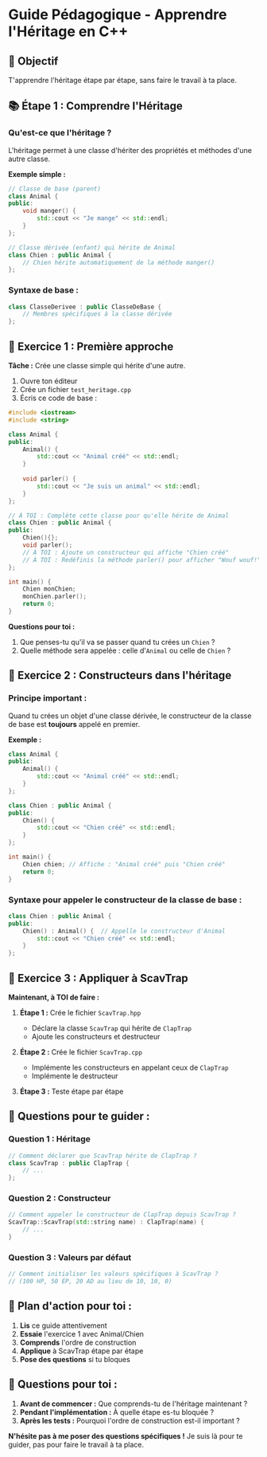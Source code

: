 # Guide Pédagogique - Apprendre l'Héritage en C++

## 🎯 Objectif
T'apprendre l'héritage étape par étape, sans faire le travail à ta place.

## 📚 Étape 1 : Comprendre l'Héritage

### Qu'est-ce que l'héritage ?
L'héritage permet à une classe d'hériter des propriétés et méthodes d'une autre classe.

**Exemple simple :**
```cpp
// Classe de base (parent)
class Animal {
public:
    void manger() {
        std::cout << "Je mange" << std::endl;
    }
};

// Classe dérivée (enfant) qui hérite de Animal
class Chien : public Animal {
    // Chien hérite automatiquement de la méthode manger()
};
```

### Syntaxe de base :
```cpp
class ClasseDerivee : public ClasseDeBase {
    // Membres spécifiques à la classe dérivée
};
```

## 🎯 Exercice 1 : Première approche

**Tâche :** Crée une classe simple qui hérite d'une autre.

1. Ouvre ton éditeur
2. Crée un fichier `test_heritage.cpp`
3. Écris ce code de base :

```cpp
#include <iostream>
#include <string>

class Animal {
public:
    Animal() {
        std::cout << "Animal créé" << std::endl;
    }
    
    void parler() {
        std::cout << "Je suis un animal" << std::endl;
    }
};

// À TOI : Complète cette classe pour qu'elle hérite de Animal
class Chien : public Animal {
public:
    Chien(){};
    void parler();
    // À TOI : Ajoute un constructeur qui affiche "Chien créé"
    // À TOI : Redéfinis la méthode parler() pour afficher "Wouf wouf!"
};

int main() {
    Chien monChien;
    monChien.parler();
    return 0;
}
```

**Questions pour toi :**
1. Que penses-tu qu'il va se passer quand tu crées un `Chien` ?
2. Quelle méthode sera appelée : celle d'`Animal` ou celle de `Chien` ?

## 🎯 Exercice 2 : Constructeurs dans l'héritage

### Principe important :
Quand tu crées un objet d'une classe dérivée, le constructeur de la classe de base est **toujours** appelé en premier.

**Exemple :**
```cpp
class Animal {
public:
    Animal() {
        std::cout << "Animal créé" << std::endl;
    }
};

class Chien : public Animal {
public:
    Chien() {
        std::cout << "Chien créé" << std::endl;
    }
};

int main() {
    Chien chien; // Affiche : "Animal créé" puis "Chien créé"
    return 0;
}
```

### Syntaxe pour appeler le constructeur de la classe de base :
```cpp
class Chien : public Animal {
public:
    Chien() : Animal() {  // Appelle le constructeur d'Animal
        std::cout << "Chien créé" << std::endl;
    }
};
```

## 🎯 Exercice 3 : Appliquer à ScavTrap

**Maintenant, à TOI de faire :**

1. **Étape 1 :** Crée le fichier `ScavTrap.hpp`
   - Déclare la classe `ScavTrap` qui hérite de `ClapTrap`
   - Ajoute les constructeurs et destructeur

2. **Étape 2 :** Crée le fichier `ScavTrap.cpp`
   - Implémente les constructeurs en appelant ceux de `ClapTrap`
   - Implémente le destructeur

3. **Étape 3 :** Teste étape par étape

## 🎯 Questions pour te guider :

### Question 1 : Héritage
```cpp
// Comment déclarer que ScavTrap hérite de ClapTrap ?
class ScavTrap : public ClapTrap {
    // ...
};
```

### Question 2 : Constructeur
```cpp
// Comment appeler le constructeur de ClapTrap depuis ScavTrap ?
ScavTrap::ScavTrap(std::string name) : ClapTrap(name) {
    // ...
}
```

### Question 3 : Valeurs par défaut
```cpp
// Comment initialiser les valeurs spécifiques à ScavTrap ?
// (100 HP, 50 EP, 20 AD au lieu de 10, 10, 0)
```

## 🎯 Plan d'action pour toi :

1. **Lis** ce guide attentivement
2. **Essaie** l'exercice 1 avec Animal/Chien
3. **Comprends** l'ordre de construction
4. **Applique** à ScavTrap étape par étape
5. **Pose des questions** si tu bloques

## 🤔 Questions pour toi :

1. **Avant de commencer :** Que comprends-tu de l'héritage maintenant ?
2. **Pendant l'implémentation :** À quelle étape es-tu bloquée ?
3. **Après les tests :** Pourquoi l'ordre de construction est-il important ?

**N'hésite pas à me poser des questions spécifiques !** Je suis là pour te guider, pas pour faire le travail à ta place. 
